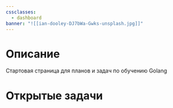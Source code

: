 ```yaml
---
cssclasses:
  - dashboard
banner: "![[ian-dooley-DJ7bWa-Gwks-unsplash.jpg]]"
---
```


# Описание
Стартовая страница для планов и задач по обучению Golang

# Открытые задачи